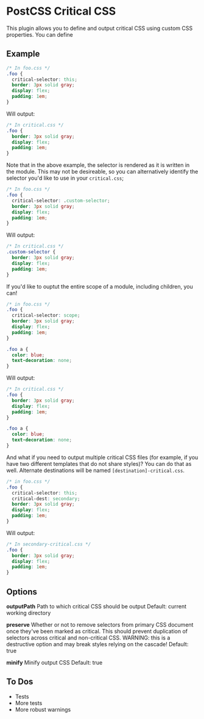 # PostCSS Critical CSS

This plugin allows you to define and output critical CSS using custom CSS properties. You can define

## Example

```css
/* In foo.css */
.foo {
  critical-selector: this;
  border: 3px solid gray;
  display: flex;
  padding: 1em;
}
```
Will output:
```css
/* In critical.css */
.foo {
  border: 3px solid gray;
  display: flex;
  padding: 1em;
}
```

Note that in the above example, the selector is rendered as it is written in the
module. This may not be desireable, so you can alternatively identify the
selector you'd like to use in your `critical.css`;
```css
/* In foo.css */
.foo {
  critical-selector: .custom-selector;
  border: 3px solid gray;
  display: flex;
  padding: 1em;
}
```
Will output:
```css
/* In critical.css */
.custom-selector {
  border: 3px solid gray;
  display: flex;
  padding: 1em;
}
```

If you'd like to ouptut the entire scope of a module, including children, you can!
```css
/* in foo.css */
.foo {
  critical-selector: scope;
  border: 3px solid gray;
  display: flex;
  padding: 1em;
}

.foo a {
  color: blue;
  text-decoration: none;
}
```
Will output:
```css
/* In critical.css */
.foo {
  border: 3px solid gray;
  display: flex;
  padding: 1em;
}

.foo a {
  color: blue;
  text-decoration: none;
}
```

And what if you need to output multiple critical CSS files
(for example, if you have two different templates that do not share styles)?
You can do that as well. Alternate destinations will be named `[destination]-critical.css`.
```css
/* in foo.css */
.foo {
  critical-selector: this;
  critical-dest: secondary;
  border: 3px solid gray;
  display: flex;
  padding: 1em;
}
```
Will output:
```css
/* In secondary-critical.css */
.foo {
  border: 3px solid gray;
  display: flex;
  padding: 1em;
}
```

## Options

**outputPath**
Path to which critical CSS should be output
Default: current working directory

**preserve**
Whether or not to remove selectors from primary CSS document once they've been marked as critical.
This should prevent duplication of selectors across critical and non-critical CSS.
WARNING: this is a destructive option and may break styles relying on the cascade!
Default: true

**minify**
Minify output CSS
Default: true

## To Dos

- Tests
- More tests
- More robust warnings
